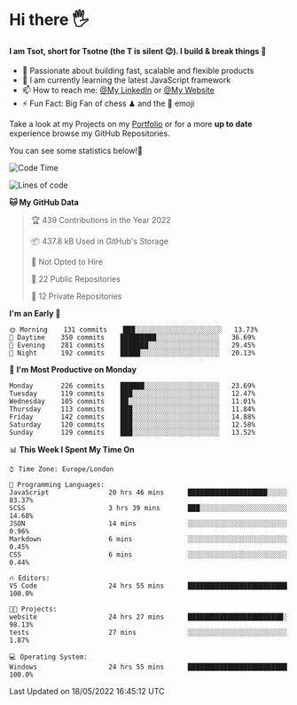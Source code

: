 # Hi there :raised_hand_with_fingers_splayed:
#### I am Tsot, short for Tsotne (the T is silent :wink:). I build & break things :space_invader:
- :telescope: Passionate about building fast, scalable and flexible products
- :seedling: I am currently learning the latest JavaScript framework 
- :mailbox: How to reach me: [@My LinkedIn](https://www.linkedin.com/in/tsotne-gvadzabia/) or [@My Website](https://tsotne.co.uk/contact)
- :zap: Fun Fact: Big Fan of chess ♟ and the 👾 emoji

Take a look at my Projects on my [Portfolio](https://tsotne.co.uk/) or for a more **up to date** experience browse my GitHub Repositories.

You can see some statistics below!:space_invader:
<!--START_SECTION:waka-->
![Code Time](http://img.shields.io/badge/Code%20Time-754%20hrs%2057%20mins-blue)

![Lines of code](https://img.shields.io/badge/From%20Hello%20World%20I%27ve%20Written-2%20Million%20lines%20of%20code-blue)

**🐱 My GitHub Data** 

> 🏆 439 Contributions in the Year 2022
 > 
> 📦 437.8 kB Used in GitHub's Storage 
 > 
> 🚫 Not Opted to Hire
 > 
> 📜 22 Public Repositories 
 > 
> 🔑 12 Private Repositories  
 > 
**I'm an Early 🐤** 

```text
🌞 Morning    131 commits    ███░░░░░░░░░░░░░░░░░░░░░░   13.73% 
🌆 Daytime    350 commits    █████████░░░░░░░░░░░░░░░░   36.69% 
🌃 Evening    281 commits    ███████░░░░░░░░░░░░░░░░░░   29.45% 
🌙 Night      192 commits    █████░░░░░░░░░░░░░░░░░░░░   20.13%

```
📅 **I'm Most Productive on Monday** 

```text
Monday       226 commits    ██████░░░░░░░░░░░░░░░░░░░   23.69% 
Tuesday      119 commits    ███░░░░░░░░░░░░░░░░░░░░░░   12.47% 
Wednesday    105 commits    ██░░░░░░░░░░░░░░░░░░░░░░░   11.01% 
Thursday     113 commits    ███░░░░░░░░░░░░░░░░░░░░░░   11.84% 
Friday       142 commits    ███░░░░░░░░░░░░░░░░░░░░░░   14.88% 
Saturday     120 commits    ███░░░░░░░░░░░░░░░░░░░░░░   12.58% 
Sunday       129 commits    ███░░░░░░░░░░░░░░░░░░░░░░   13.52%

```


📊 **This Week I Spent My Time On** 

```text
⌚︎ Time Zone: Europe/London

💬 Programming Languages: 
JavaScript               20 hrs 46 mins      ████████████████████░░░░░   83.37% 
SCSS                     3 hrs 39 mins       ███░░░░░░░░░░░░░░░░░░░░░░   14.68% 
JSON                     14 mins             ░░░░░░░░░░░░░░░░░░░░░░░░░   0.96% 
Markdown                 6 mins              ░░░░░░░░░░░░░░░░░░░░░░░░░   0.45% 
CSS                      6 mins              ░░░░░░░░░░░░░░░░░░░░░░░░░   0.44%

🔥 Editors: 
VS Code                  24 hrs 55 mins      █████████████████████████   100.0%

🐱‍💻 Projects: 
website                  24 hrs 27 mins      ████████████████████████░   98.13% 
tests                    27 mins             ░░░░░░░░░░░░░░░░░░░░░░░░░   1.87%

💻 Operating System: 
Windows                  24 hrs 55 mins      █████████████████████████   100.0%

```


 Last Updated on 18/05/2022 16:45:12 UTC
<!--END_SECTION:waka-->
